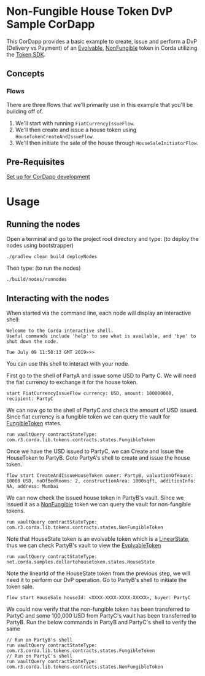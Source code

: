 # Non-Fungible House Token DvP Sample CorDapp 

This CorDapp provides a basic example to create, issue and perform a DvP (Delivery vs Payment) of an [Evolvable](https://training.corda.net/libraries/token-sdk/token-introduction/#evolvabletokentype), [NonFungible](https://training.corda.net/libraries/token-sdk/token-introduction/#nonfungibletoken) token in 
Corda utilizing the [Token SDK](https://github.com/corda/token-sdk).


## Concepts


### Flows

There are three flows that we'll primarily use in this example that you'll be building off of.

1. We'll start with running `FiatCurrencyIssueFlow`.
2. We'll then create and issue a house token using `HouseTokenCreateAndIssueFlow`.
3. We'll then initiate the sale of the house through `HouseSaleInitiatorFlow`.



## Pre-Requisites
[Set up for CorDapp development](https://docs.r3.com/en/platform/corda/4.12/community/getting-set-up.html)
# Usage

## Running the nodes
Open a terminal and go to the project root directory and type: (to deploy the nodes using bootstrapper)
```
./gradlew clean build deployNodes
```
Then type: (to run the nodes)
```
./build/nodes/runnodes
```
## Interacting with the nodes

When started via the command line, each node will display an interactive shell:

    Welcome to the Corda interactive shell.
    Useful commands include 'help' to see what is available, and 'bye' to shut down the node.
    
    Tue July 09 11:58:13 GMT 2019>>>

You can use this shell to interact with your node.

First go to the shell of PartyA and issue some USD to Party C. We will need the fiat currency to exchange it for the house token. 

    start FiatCurrencyIssueFlow currency: USD, amount: 100000000, recipient: PartyC

We can now go to the shell of PartyC and check the amount of USD issued. Since fiat currency is a fungible token we can query the vault for [FungibleToken](https://training.corda.net/libraries/tokens-sdk/#fungibletoken) states.

    run vaultQuery contractStateType: com.r3.corda.lib.tokens.contracts.states.FungibleToken
    
Once we have the USD issued to PartyC, we can Create and Issue the HouseToken to PartyB. Goto PartyA's shell to create and issue the house token.
    
    flow start CreateAndIssueHouseToken owner: PartyB, valuationOfHouse: 10000 USD, noOfBedRooms: 2, constructionArea: 1000sqft, additionInfo: NA, address: Mumbai
    
We can now check the issued house token in PartyB's vault. Since we issued it as a [NonFungible](https://training.corda.net/libraries/tokens-sdk/#nonfungibletoken) token we can query the vault for non-fungible tokens.
    
    run vaultQuery contractStateType: com.r3.corda.lib.tokens.contracts.states.NonFungibleToken
    
Note that HouseState token is an evolvable token which is a [LinearState](https://docs.r3.com/en/platform/corda/4.12/community/api-states.html#linearstate), thus we can check PartyB's vault to view the [EvolvableToken](https://training.corda.net/libraries/tokens-sdk/#evolvabletokentype)

    run vaultQuery contractStateType: net.corda.samples.dollartohousetoken.states.HouseState
    
Note the linearId of the HouseState token from the previous step, we will need it to perform our DvP operation. Go to PartyB's shell to initiate the token sale.
    
    flow start HouseSale houseId: <XXXX-XXXX-XXXX-XXXXX>, buyer: PartyC
    
We could now verify that the non-fungible token has been transferred to PartyC and some 100,000 USD from PartyC's vault has been transferred to PartyB. Run the below commands in PartyB and PartyC's shell to verify the same
    
    // Run on PartyB's shell
    run vaultQuery contractStateType: com.r3.corda.lib.tokens.contracts.states.FungibleToken
    // Run on PartyC's shell
    run vaultQuery contractStateType: com.r3.corda.lib.tokens.contracts.states.NonFungibleToken
